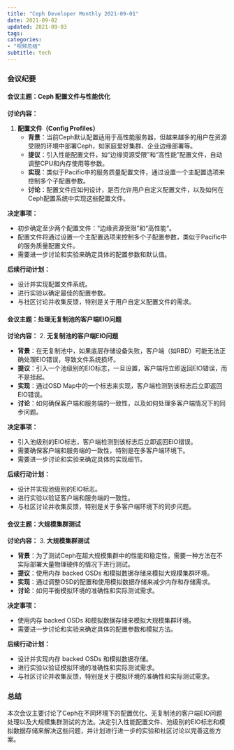 ```yaml
---
title: "Ceph Developer Monthly 2021-09-01"
date: 2021-09-02
updated: 2021-09-03
tags:
categories:
- "视频总结"
subtitle: tech
---
```



### 会议纪要

#### 会议主题：Ceph 配置文件与性能优化

**讨论内容：**
1. **配置文件（Config Profiles）**
   - **背景**：当前Ceph默认配置适用于高性能服务器，但越来越多的用户在资源受限的环境中部署Ceph，如家庭爱好集群、企业边缘部署等。
   - **提议**：引入性能配置文件，如“边缘资源受限”和“高性能”配置文件，自动调整CPU和内存使用等参数。
   - **实现**：类似于Pacific中的服务质量配置文件，通过设置一个主配置选项来控制多个子配置参数。
   - **讨论**：配置文件应如何设计，是否允许用户自定义配置文件，以及如何在Ceph配置系统中实现这些配置文件。

**决定事项：**
- 初步确定至少两个配置文件：“边缘资源受限”和“高性能”。
- 配置文件将通过设置一个主配置选项来控制多个子配置参数，类似于Pacific中的服务质量配置文件。
- 需要进一步讨论和实验来确定具体的配置参数和默认值。

**后续行动计划：**
- 设计并实现配置文件系统。
- 进行实验以确定最佳的配置参数。
- 与社区讨论并收集反馈，特别是关于用户自定义配置文件的需求。

#### 会议主题：处理无复制池的客户端EIO问题

**讨论内容：**
2. **无复制池的客户端EIO问题**
   - **背景**：在无复制池中，如果底层存储设备失败，客户端（如RBD）可能无法正确处理EIO错误，导致文件系统损坏。
   - **提议**：引入一个池级别的EIO标志，一旦设置，客户端将立即返回EIO错误，而不是挂起。
   - **实现**：通过OSD Map中的一个标志来实现，客户端检测到该标志后立即返回EIO错误。
   - **讨论**：如何确保客户端和服务端的一致性，以及如何处理多客户端情况下的同步问题。

**决定事项：**
- 引入池级别的EIO标志，客户端检测到该标志后立即返回EIO错误。
- 需要确保客户端和服务端的一致性，特别是在多客户端环境下。
- 需要进一步讨论和实验来确定具体的实现细节。

**后续行动计划：**
- 设计并实现池级别的EIO标志。
- 进行实验以验证客户端和服务端的一致性。
- 与社区讨论并收集反馈，特别是关于多客户端环境下的同步问题。

#### 会议主题：大规模集群测试

**讨论内容：**
3. **大规模集群测试**
   - **背景**：为了测试Ceph在超大规模集群中的性能和稳定性，需要一种方法在不实际部署大量物理硬件的情况下进行测试。
   - **提议**：使用内存 backed OSDs 和模拟数据存储来模拟大规模集群环境。
   - **实现**：通过调整OSD的配置和使用模拟数据存储来减少内存和存储需求。
   - **讨论**：如何平衡模拟环境的准确性和实际测试需求。

**决定事项：**
- 使用内存 backed OSDs 和模拟数据存储来模拟大规模集群环境。
- 需要进一步讨论和实验来确定具体的配置参数和模拟方法。

**后续行动计划：**
- 设计并实现内存 backed OSDs 和模拟数据存储。
- 进行实验以验证模拟环境的准确性和实际测试需求。
- 与社区讨论并收集反馈，特别是关于模拟环境的准确性和实际测试需求。

### 总结
本次会议主要讨论了Ceph在不同环境下的配置优化、无复制池的客户端EIO问题处理以及大规模集群测试的方法。决定引入性能配置文件、池级别的EIO标志和模拟数据存储来解决这些问题，并计划进行进一步的实验和社区讨论以完善这些方案。